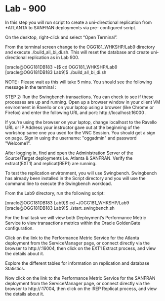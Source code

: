 # Lab - 900
 
In this step you will run script to create a uni-directional replication from *ATLANTA to SANFRAN deployments via pre- configured script.

On the desktop, right-click and select “Open Terminal”.

 

From the terminal screen change to the OGG181_WHKSHP/Lab9 directory and execute ./build_all_bi_di.sh. This will reset the database and create uni-directional replication as in Lab 900.

[oracle@OGG181DB183 ~]$ cd OGG181_WHKSHP/Lab9 [oracle@OGG181DB183 Lab9]$ ./build_all_bi_di.sh
 
NOTE : Please wait as this will take 5 mins. You should see the following message in the terminal :
 

STEP 2: Run the Swingbench transactions.
You can check to see if these processes are up and running. Open up a browser window in your client VM environment in Ravello or on your laptop using a browser (like Chrome or Firefox) and enter the following URL and port: http://localhost:16000  .

If you're using the browser on your laptop, change localhost to the Ravello URL or IP Address your instructor gave out at the beginning of the workshop same one you used for the VNC Session.
You should get a sign on page. Sign in using the username: "oggadmin" and password "Welcome1".
 

 

After logging in, find and open the Administration Server of the Source/Target deployments i.e. Atlanta & SANFRAN. Verify the extract(EXT1) and replicat(REP1) are running.

 
 

 

 

To test the replication environment, you will use Swingbench. Swingbench has already been installed in the Script directory and you will use the command line to execute the Swingbench workload.

From the Lab9 directory, run the following script:

[oracle@OGG181DB183 Lab9]$ cd ~/OGG181_WHKSHP/Lab9 [oracle@OGG181DB183 Lab9]$ ./start_swingbench.sh


For the final task we will view both Deployment’s Performance Metric Service to view transactions metrics within the Oracle GoldenGate  configuration.

Click on the link to the Performance Metric Service for the Atlanta deployment from the ServiceManager page, or connect directly via the browser to http://:16004, then click on the EXT1 Extract process, and view the details about it.
 

 

Explore the different tables for information on replication and database Statistics.

 
 

 

Now click on the link to the Performance Metric Service for the SANFRAN deployment from the ServiceManager page, or connect directly via the browser to http://:17004, then click on the IREP Replicat process, and view the details about it.

 
 

 
